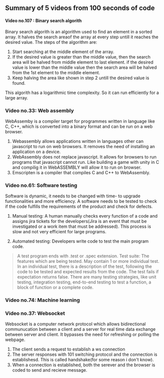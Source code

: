 
## Summary of 5 videos from 100 seconds of code

#### Video no.107 : Binary search algorith

Binary search algorith is an algorithm used to find an element in a sorted array. It halves the search areaof the array at every step untill it reaches the desired value. The steps of the algorithm are:

1. Start searching at the middle element of the array.
2. If the desired value is greater than the middle value, then the search area will be halved from middle element to last element. if the desired value is lower than the middle value then the search area will be halved from the 1st element to the middle element.
3. Keep halving the area like shown in step 2 untill the desired value is found.

This algorith has a logarithmic time complexity. So it can run efficiently for a large array.


### Video no.33: Web assembly

WebAssemby is a compiler target for programmes written in language like C, C++, which is converted into a binary format and can be run on a web browser. 
1. Webassembly allows applications written in languages other can javascript to run on web browsers. It removes the need of installing an application on a device.
2. WebAssembly does not replace javascript. It allows for browsers to run programs that javascript cannot run. Like building a game with unity in C and compilig it in WebASSEMBLY will allow it to run on browser.
3. Emscripten is a compiler that compiles C and C++ to WebAssembly.


### Video no.61: Software testing

Software is dynamic, it needs to be changed with time- to upgrade functionalities and more efficiency. A software needs to be tested to check if the code fulfills the requirements of the product and check for defects.

1. Manual testing: A human manually checks every function of a code and assigns jira tickets for the developers(Jira is an event that must be investigated or a work item that must be addressed). This process is slow and not very efficient for large programs.

2. Automated testing: Developers write code to test the main program code.
> A test program ends with .test or .spec extension.
> Test suite: The features which are being tested. May contain 1 or more individual test.
> In an individual test, there is a description of the test, following the code to be tested and expected results from the code. The test fails if expectation returns false.
> There are many testing strategies, like unit testing, integration testing, end-to-end testing to test a function, a block of function or a complete code.
 

### Video no.74: Machine learning




### Video no.37: Websocket

Websocket is a computer network protocol which allows bidirectional communucation between a client and a server for real time data exchange between server and client. It bypasses the need for refreshing or polling the webpage. 

1. The client sends a request to establish a ws connection
2. The server responses with 101 switching protocol and the connection is establishesd. This is called handshake(for some reason i don't know).
3. When a connection is established, both the serever and the browser is coded to send and recieve message. 